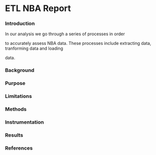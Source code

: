# ETL NBA Report 

<h3> Introduction </h3>

<P> In our analysis we go through a series of processes in order 

to accurately assess NBA data. These processes include extracting data, tranforming data and loading 

data. </p>


<h3>Background</h3>
<p> </p>

<h3>Purpose</h3>
<p> </p>

<h3>Limitations<h3>
<p> </p>

<h3>Methods<h3>
<p> </p>

<h3>Instrumentation</h3>
<p> </p>

<h3>Results</h3>
<p> </p>

<h3>References</h3>
<p> </p>
<p> </p>
<p> </p>



